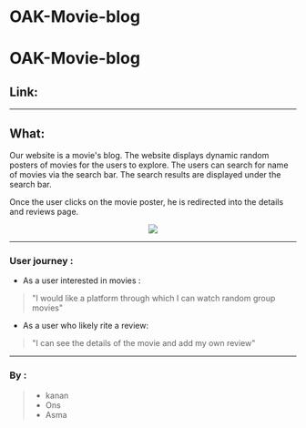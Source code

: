 # OAK-Movie-blog
# OAK-Movie-blog

## Link:

---

## What:
Our website is a movie's blog. The website displays dynamic 
random posters of movies for the users to explore. The users can search for name of movies 
via the search bar. The search results are displayed under the search bar.

Once the user clicks on the movie poster, he is redirected into the details and reviews page.  

<p align="center">
<img src="http://www5.0zz0.com/2018/08/30/15/656260175.png">
</p>

---

### User journey :

* As a user interested in movies :
> "I would like a platform through which I can watch random group movies"

* As a user who likely rite a review:
> "I can see the details of the movie and add my own review" 

---

### By :
> * kanan
> * Ons
> * Asma
